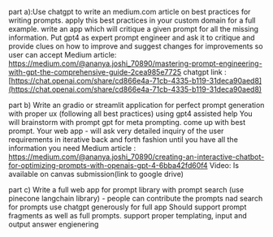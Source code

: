 part a):Use chatgpt to write an medium.com article on best practices for writing prompts.
apply this best practices in your custom domain for a full example. 
write an app which will critique a given prompt for all the missing information. Put gpt4 as expert prompt engineer and ask it to critique and provide clues on how to improve and suggest changes for improvements so user can accept
Medium article: https://medium.com/@ananya.joshi_70890/mastering-prompt-engineering-with-gpt-the-comprehensive-guide-2cea985e7725
chatgpt link : [https://chat.openai.com/share/cd866e4a-71cb-4335-b119-31deca90aed8](https://chat.openai.com/share/cd866e4a-71cb-4335-b119-31deca90aed8)

part b) Write an gradio or streamlit application for perfect prompt generation with proper ux  (following all best practices) using gpt4 assisted help
You will brainstorm with prompt gpt for meta prompting. come up with best prompt. Your web app -  will ask very detailed inquiry of the user requirements in iterative back and forth fashion until you have all the information you need
Medium article : https://medium.com/@ananya.joshi_70890/creating-an-interactive-chatbot-for-optimizing-prompts-with-openais-gpt-4-6bba42fd60f4
Video: Is available on canvas submission(link to google drive)

part c) Write a full web app for prompt library with prompt search (use pinecone langchain library) - people can contribute the prompts nad search for prompts
use chatgpt generously for full app Should support prompt fragments as well as full prompts. support proper templating, input and output answer engienering




